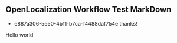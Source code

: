 ## OpenLocalization Workflow Test MarkDown
* e887a306-5e50-4b11-b7ca-f4488daf754e 
thanks!

Hello world